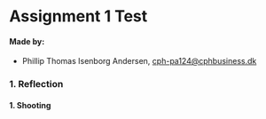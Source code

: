 # Assignment 1 Test

#### Made by: ####

* Phillip Thomas Isenborg Andersen, cph-pa124@cphbusiness.dk

### 1. Reflection

#### 1. Shooting ####
